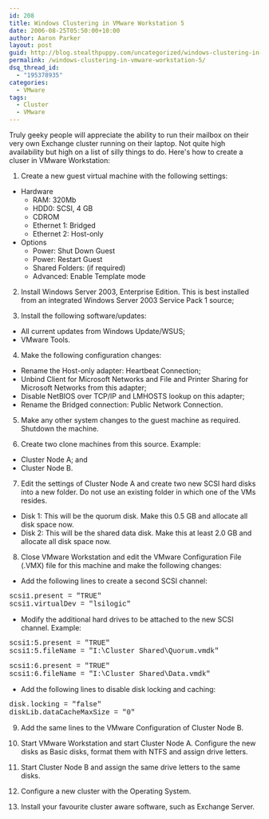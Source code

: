 ```yaml
---
id: 208
title: Windows Clustering in VMware Workstation 5
date: 2006-08-25T05:50:00+10:00
author: Aaron Parker
layout: post
guid: http://blog.stealthpuppy.com/uncategorized/windows-clustering-in-vmware-workstation-5
permalink: /windows-clustering-in-vmware-workstation-5/
dsq_thread_id:
  - "195378935"
categories:
  - VMware
tags:
  - Cluster
  - VMware
---
```

Truly geeky people will appreciate the ability to run their mailbox on their very own Exchange cluster running on their laptop. Not quite high availability but high on a list of silly things to do. Here's how to create a cluser in VMware Workstation:

1. Create a new guest virtual machine with the following settings:

  * Hardware 
      * RAM: 320Mb
      * HDD0: SCSI, 4 GB
      * CDROM
      * Ethernet 1: Bridged
      * Ethernet 2: Host-only
  * Options 
      * Power: Shut Down Guest
      * Power: Restart Guest
      * Shared Folders: (if required)
      * Advanced: Enable Template mode

2. Install Windows Server 2003, Enterprise Edition. This is best installed from an integrated Windows Server 2003 Service Pack 1 source;

3. Install the following software/updates:

  * All current updates from Windows Update/WSUS;
  * VMware Tools.

4. Make the following configuration changes:

  * Rename the Host-only adapter: Heartbeat Connection;
  * Unbind Client for Microsoft Networks and File and Printer Sharing for Microsoft Networks from this adapter;
  * Disable NetBIOS over TCP/IP and LMHOSTS lookup on this adapter;
  * Rename the Bridged connection: Public Network Connection.

5. Make any other system changes to the guest machine as required. Shutdown the machine.

6. Create two clone machines from this source. Example:

  * Cluster Node A; and
  * Cluster Node B.

7. Edit the settings of Cluster Node A and create two new SCSI hard disks into a new folder. Do not use an existing folder in which one of the VMs resides.

  * Disk 1: This will be the quorum disk. Make this 0.5 GB and allocate all disk space now.
  * Disk 2: This will be the shared data disk. Make this at least 2.0 GB and allocate all disk space now.

8. Close VMware Workstation and edit the VMware Configuration File (.VMX) file for this machine and make the following changes:

  * Add the following lines to create a second SCSI channel:

<font face="Courier New">scsi1.present = "TRUE"<br /> scsi1.virtualDev = "lsilogic"</font>

  * Modify the additional hard drives to be attached to the new SCSI channel. Example:

<font face="Courier New">scsi1:5.present = "TRUE"<br /> scsi1:5.fileName = "I:\Cluster Shared\Quorum.vmdk"</font>

<font face="Courier New">scsi1:6.present = "TRUE"<br /> scsi1:6.fileName = "I:\Cluster Shared\Data.vmdk"<br /> </font>

  * Add the following lines to disable disk locking and caching:

<font face="Courier New">disk.locking = "false"<br /> diskLib.dataCacheMaxSize = "0"<br /> </font>

9. Add the same lines to the VMware Configuration of Cluster Node B.

10. Start VMware Workstation and start Cluster Node A. Configure the new disks as Basic disks, format them with NTFS and assign drive letters.

11. Start Cluster Node B and assign the same drive letters to the same disks.

12. Configure a new cluster with the Operating System.

13. Install your favourite cluster aware software, such as Exchange Server.